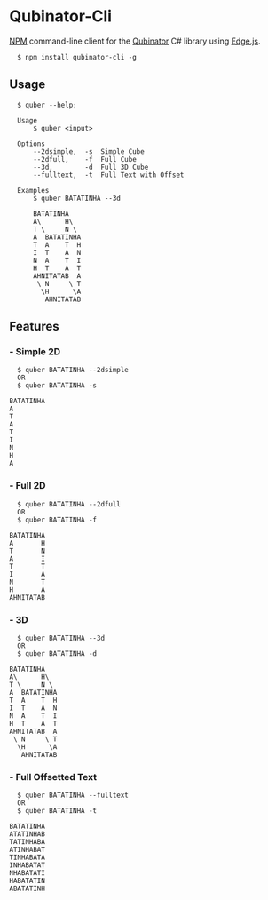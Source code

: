 # Qubinator-Cli
[NPM](https://www.npmjs.com/package/qubinator-cli) command-line client for the [Qubinator](https://github.com/jean-lourenco/Qubinator) C# library using [Edge.js](https://github.com/tjanczuk/edge).

```
  $ npm install qubinator-cli -g
```

## Usage
```
  $ quber --help;
```
```
  Usage
      $ quber <input>

  Options
      --2dsimple,  -s  Simple Cube
      --2dfull,    -f  Full Cube
      --3d,        -d  Full 3D Cube
      --fulltext,  -t  Full Text with Offset

  Examples
      $ quber BATATINHA --3d

      BATATINHA
      A\      H\
      T \     N \
      A  BATATINHA
      T  A    T  H
      I  T    A  N
      N  A    T  I
      H  T    A  T
      AHNITATAB  A
       \ N     \ T
        \H      \A
         AHNITATAB
```

## Features

### - Simple 2D

```
  $ quber BATATINHA --2dsimple
  OR
  $ quber BATATINHA -s
```

```
BATATINHA
A
T
A
T
I
N
H
A
```

### - Full 2D

```
  $ quber BATATINHA --2dfull
  OR
  $ quber BATATINHA -f
```

```
BATATINHA
A       H
T       N
A       I
T       T
I       A
N       T
H       A
AHNITATAB
```

### - 3D

```
  $ quber BATATINHA --3d
  OR
  $ quber BATATINHA -d
```

```
BATATINHA
A\      H\
T \     N \
A  BATATINHA
T  A    T  H
I  T    A  N
N  A    T  I
H  T    A  T
AHNITATAB  A
 \ N     \ T
  \H      \A
   AHNITATAB
```

### - Full Offsetted Text 

```
  $ quber BATATINHA --fulltext
  OR
  $ quber BATATINHA -t
```

```
BATATINHA
ATATINHAB
TATINHABA
ATINHABAT
TINHABATA
INHABATAT
NHABATATI
HABATATIN
ABATATINH
```
